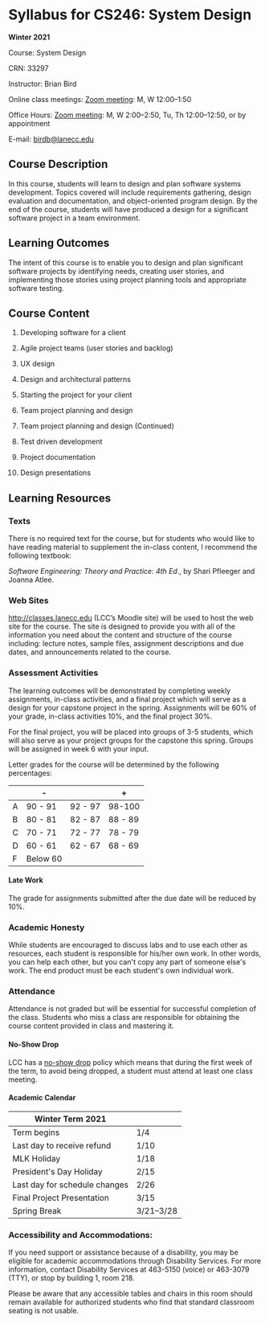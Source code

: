 # Syllabus for CS246: System Design

**Winter 2021**

Course: System Design

CRN: 33297 

Instructor: Brian Bird

Online class meetings: [Zoom meeting](https://lanecc.zoom.us/j/92912914672): M, W 12:00&ndash;1:50

Office Hours:  [Zoom meeting](https://lanecc.zoom.us/j/965222036): M, W 2:00&ndash;2:50, Tu, Th 12:00&ndash;12:50, or by appointment

E-mail: birdb@lanecc.edu



## Course Description 

In this course, students will learn to design and plan software systems development. Topics covered will include requirements gathering, design evaluation and documentation, and object-oriented program design. By the end of the course, students will have produced a design for a significant software project in a team environment. 

## Learning Outcomes 

The intent of this course is to enable you to design and plan significant software projects by identifying needs, creating user stories, and implementing those stories using project planning tools and appropriate software testing. 

## Course Content 

1. Developing software for a client
2. Agile project teams (user stories and backlog) 
3. UX design 
4. Design and architectural patterns 
5. Starting the project for your client
6. Team project planning and design

7. Team project planning and design (Continued)
8. Test driven development
9. Project documentation
10. Design presentations



## Learning Resources 

### Texts

There is no required text for the course, but for students who would like to have reading material to supplement the in-class content, I recommend the following textbook: 

*Software Engineering: Theory and Practice: 4th Ed*., by Shari Pfleeger and Joanna Atlee. 

### Web Sites 

http://classes.lanecc.edu (LCC’s Moodle site) will be used to host the web site for the course. The site is designed to provide you with all of the information you need about the content and structure of the course including: lecture notes, sample files, assignment descriptions and due dates, and announcements related to the course. 

### Assessment Activities 

The learning outcomes will be demonstrated by completing weekly assignments, in-class activities, and a final project which will serve as a design for your capstone project in the spring. Assignments will be 60% of your grade, in-class activities 10%, and the final project 30%. 

For the final project, you will be placed into groups of 3-5 students, which will also serve as your project groups for the capstone this spring. Groups will be assigned in week 6 with your input. 

Letter grades for the course will be determined by the following percentages:        

|      | -        |         | +       |
| ---- | -------- | ------- | ------- |
| A    | 90 - 91  | 92 - 97 | 98-100  |
| B    | 80 - 81  | 82 - 87 | 88 - 89 |
| C    | 70 - 71  | 72 - 77 | 78 - 79 |
| D    | 60 - 61  | 62 - 67 | 68 - 69 |
| F    | Below 60 |         |         |



#### Late Work

The grade for assignments submitted after the due date will be reduced by 10%.

### Academic Honesty

While students are encouraged to discuss labs and to use each other as resources, each student is responsible for his/her own work. In other words, you can help each other, but you can't copy any part of someone else's work. The end product must be each student's own individual work.

### Attendance

Attendance is not graded but will be essential for successful completion of the class. Students who miss a class are responsible for obtaining the course content provided in class and mastering it. 

#### No-Show Drop

LCC has a [no-show drop](https://www.lanecc.edu/esfs/noshow-drops) policy which means that during the first week of the term, to avoid being dropped, a student must attend at least one class meeting.

#### Academic Calendar

| Winter Term 2021              |                 |
| ----------------------------- | --------------- |
| Term begins                   | 1/4             |
| Last day to receive refund    | 1/10            |
| MLK Holiday                   | 1/18            |
| President's Day Holiday       | 2/15            |
| Last day for schedule changes | 2/26            |
| Final Project Presentation    | 3/15            |
| Spring Break                  | 3/21&ndash;3/28 |



### Accessibility and Accommodations: 

If you need support or assistance because of a disability, you may be eligible for academic accommodations through Disability Services. For more information, contact Disability Services at 463-5150 (voice) or 463-3079 (TTY), or stop by building 1, room 218. 

Please be aware that any accessible tables and chairs in this room should remain available for authorized students who find that standard classroom seating is not usable.

